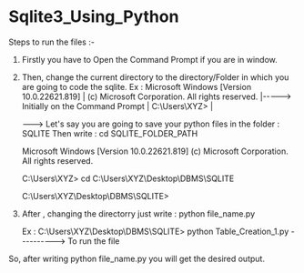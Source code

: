 # Sqlite3_Using_Python

Steps to run the files :-

1. Firstly you have to Open the Command Prompt if you are in window.
2. Then, change the current directory to the directory/Folder in which you are going to code the sqlite.
   Ex : 
   Microsoft Windows [Version 10.0.22621.819]           |
   (c) Microsoft Corporation. All rights reserved.      |-----> Initially on the Command Prompt
                                                        |
   C:\Users\XYZ>                                        |
   
   
   ---> Let's say you are going to save your python files in the folder : SQLITE
        Then write :    cd SQLITE_FOLDER_PATH
   
   Microsoft Windows [Version 10.0.22621.819]
   (c) Microsoft Corporation. All rights reserved.

   C:\Users\XYZ> cd C:\Users\XYZ\Desktop\DBMS\SQLITE
   
   C:\Users\XYZ\Desktop\DBMS\SQLITE>
   
   
 3. After , changing the directorry just write : python file_name.py
    
    Ex :
    C:\Users\XYZ\Desktop\DBMS\SQLITE> python Table_Creation_1.py    ----------> To run the file
    
 So, after writing python file_name.py you will get the desired output.    
 
 
   
